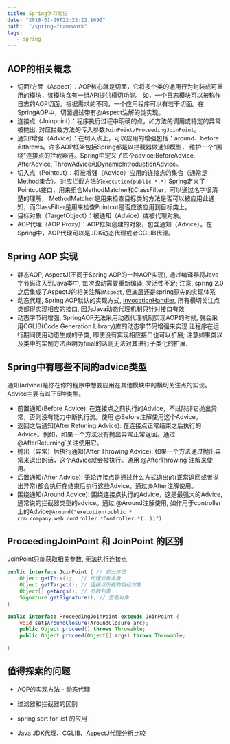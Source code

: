 ```yaml
---
title: Spring学习笔记
date: "2018-01-29T22:22:22.169Z"
path:  "/spring-framework"
tags:
   - spring
---
```


## AOP的相关概念
* 切面/方面（Aspect）：AOP核心就是切面，它将多个类的通用行为封装成可重用的模块，该模块含有一组API提供横切功能。
  如，一个日志模块可以被称作日志的AOP切面。根据需求的不同，一个应用程序可以有若干切面。在SpringAOP中，切面通过带有@Aspect注解的类实现。
* 连接点（Joinpoint）：程序执行过程中明确的点，如方法的调用或特定的异常被抛出, 对应拦截方法的传入参数`JoinPoint/ProceedingJoinPoint`。
* 通知/增强（Advice）：在切入点上，可以应用的增强包括：around、before和throws。许多AOP框架包括Spring都是以拦截器做通知模型，
  维护一个“围绕”连接点的拦截器链。Spring中定义了四个advice:BeforeAdvice, AfterAdvice, ThrowAdvice和DynamicIntroductionAdvice。
* 切入点（Pointcut）：将被增强（Advice）应用的连接点的集合（通常是Method集合）。对应拦截方法的`execution(public *.*)` 
  Spring定义了Pointcut接口，用来组合MethodMatcher和ClassFilter，可以通过名字很清楚的理解，
  MethodMatcher是用来检查目标类的方法是否可以被应用此通知，而ClassFilter是用来检查Pointcut是否应该应用到目标类上。
* 目标对象（TargetObject）：被通知（Advice）或被代理对象。
* AOP代理（AOP Proxy）：AOP框架创建的对象，包含通知（Advice）。在Spring中，AOP代理可以是JDK动态代理或者CGLIB代理。


## Spring AOP 实现
* 静态AOP, AspectJ(不同于Spring AOP的一种AOP实现), 通过编译器将Java字节码注入到Java类中, 每次改动需要重新编译, 灵活性不足;
  注意, spring 2.0之后集成了AspectJ的相关注解`@Aspect`, 但底层还是spring原先的实现体系
* 动态代理, Spring AOP默认的实现方式, [InvocationHandler](./DynamicProxy.java),
  所有横切关注点类都得实现相应的接口, 因为Java动态代理机制只针对接口有效
* 动态字节码增强, SpringAOP无法采用动态代理机制实现AOP的时候, 就会采用CGLIB(Code Generation Library)库的动态字节码增强来实现
  让程序在运行期间使用动态生成的子类, 即使没有实现相应接口也可以扩展; 注意如果类以及类中的实例方法声明为final的话则无法对其进行子类化的扩展.
  
## Spring中有哪些不同的advice类型
通知(advice)是你在你的程序中想要应用在其他模块中的横切关注点的实现。Advice主要有以下5种类型。
   
* 前置通知(Before Advice): 在连接点之前执行的Advice，不过除非它抛出异常，否则没有能力中断执行流。使用 @Before注解使用这个Advice。
* 返回之后通知(After Retuning Advice): 在连接点正常结束之后执行的Advice。例如，如果一个方法没有抛出异常正常返回。通过 @AfterReturning`关注使用它。
* 抛出（异常）后执行通知(After Throwing Advice): 如果一个方法通过抛出异常来退出的话，这个Advice就会被执行。通用 @AfterThrowing`注解来使用。
* 后置通知(After Advice): 无论连接点是通过什么方式退出的(正常返回或者抛出异常)都会执行在结束后执行这些Advice。通过@After注解使用。
* 围绕通知(Around Advice): 围绕连接点执行的Advice，这是最强大的Advice, 通常说的拦截器类型的advice。通过 @Around注解使用,
  如作用于controller上的Advice`@Around("execution(public * com.company.web.controller.*Controller.*(..))")`
  
## ProceedingJoinPoint 和 JoinPoint 的区别
JoinPoint只能获取相关参数, 无法执行连接点
```java
public interface JoinPoint { // 部分方法
    Object getThis();   // 代理对象本身
    Object getTarget(); // 连接点所在的目标对象
    Object[] getArgs(); // 参数列表
    Signature getSignature(); // 签名对象
}
```
```java
public interface ProceedingJoinPoint extends JoinPoint {
    void set$AroundClosure(AroundClosure arc);
    public Object proceed() throws Throwable;
    public Object proceed(Object[] args) throws Throwable;

}
```

## 值得探索的问题

* AOP的实现方法 - 动态代理
* 过滤器和拦截器的区别 
* spring sort for list 的应用

* [Java JDK代理、CGLIB、AspectJ代理分析比较](https://juejin.im/entry/595f53835188250d920875e3)

